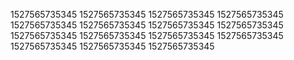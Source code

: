 1527565735345
1527565735345
1527565735345
1527565735345
1527565735345
1527565735345
1527565735345
1527565735345
1527565735345
1527565735345
1527565735345
1527565735345
1527565735345
1527565735345
1527565735345